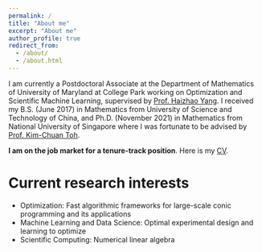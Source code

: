 ```yaml
---
permalink: /
title: "About me"
excerpt: "About me"
author_profile: true
redirect_from: 
  - /about/
  - /about.html
---
```


I am currently a Postdoctoral Associate at the Department of Mathematics of University of Maryland at College Park working on Optimization and Scientific Machine Learning, supervised by [Prof. Haizhao Yang](https://haizhaoyang.github.io/). I received my B.S. (June 2017) in Mathematics from University of Science and Technology of China, and Ph.D. (November 2021) in Mathematics from National University of Singapore where I was fortunate to be advised by [Prof. Kim-Chuan Toh](https://blog.nus.edu.sg/mattohkc/). 

**I am on the job market for a tenure-track position**. Here is my [CV](/files/CV_LING_LIANG.pdf).

Current research interests
======
- Optimization: Fast algorithmic frameworks for large-scale conic programming and its applications
- Machine Learning and Data Science: Optimal experimental design and learning to optimize
- Scientific Computing: Numerical linear algebra

